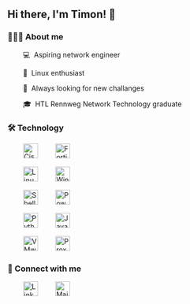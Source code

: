 ## Hi there, I'm Timon! 👋

### 👨🏻‍💻 About me

&nbsp;&nbsp;&nbsp;&nbsp;&nbsp;&nbsp;&nbsp;&nbsp;💻&nbsp;&nbsp;Aspiring network engineer

&nbsp;&nbsp;&nbsp;&nbsp;&nbsp;&nbsp;&nbsp;&nbsp;🐧&nbsp;&nbsp;Linux enthusiast

&nbsp;&nbsp;&nbsp;&nbsp;&nbsp;&nbsp;&nbsp;&nbsp;🌱&nbsp;&nbsp;Always looking for new challanges

&nbsp;&nbsp;&nbsp;&nbsp;&nbsp;&nbsp;&nbsp;&nbsp;🎓&nbsp;&nbsp;HTL Rennweg Network Technology graduate 



### 🛠 Technology

<p>
&nbsp;&nbsp;&nbsp;&nbsp;&nbsp;&nbsp;&nbsp;&nbsp;<img alt="Cisco" src="https://img.shields.io/badge/Cisco-121011?style=for-the-badge&logo=cisco&logoColor=1BA0D7" height="30" margin="4" />
&nbsp;&nbsp;&nbsp;&nbsp;&nbsp;&nbsp;&nbsp;&nbsp;<img alt="Fortinet" src="https://img.shields.io/badge/Fortinet-121011?style=for-the-badge&logo=fortinet&logoColor=EE3124" height="30" margin="4" />

&nbsp;&nbsp;&nbsp;&nbsp;&nbsp;&nbsp;&nbsp;&nbsp;<img alt="Linux" src="https://img.shields.io/badge/Linux-121011?style=for-the-badge&logo=linux&logoColor=FCC624" height="30" margin="4" />
&nbsp;&nbsp;&nbsp;&nbsp;&nbsp;&nbsp;&nbsp;&nbsp;<img alt="Windows" src="https://img.shields.io/badge/Windows-121011?style=for-the-badge&logo=windows&logoColor=0078D6" height="30" margin="4" />

&nbsp;&nbsp;&nbsp;&nbsp;&nbsp;&nbsp;&nbsp;&nbsp;<img alt="Shell" src="https://img.shields.io/badge/Shell-121011?style=for-the-badge&logo=gnu-bash&logoColor=4EAA25" height="30" margin="4" />
&nbsp;&nbsp;&nbsp;&nbsp;&nbsp;&nbsp;&nbsp;&nbsp;<img alt="PowerShell" src="https://img.shields.io/badge/PowerShell-121011?style=for-the-badge&logo=powershell&logoColor=5391FE" height="30"  margin="4"/>

&nbsp;&nbsp;&nbsp;&nbsp;&nbsp;&nbsp;&nbsp;&nbsp;<img alt="Python" src="https://img.shields.io/badge/Python-121011?style=for-the-badge&logo=python&logoColor=3776AB" height="30" margin="4" />
&nbsp;&nbsp;&nbsp;&nbsp;&nbsp;&nbsp;&nbsp;&nbsp;<img alt="Java" src="https://img.shields.io/badge/Java-121011?style=for-the-badge&logo=oracle&logoColor=F80000" height="30" margin="4" />

&nbsp;&nbsp;&nbsp;&nbsp;&nbsp;&nbsp;&nbsp;&nbsp;<img alt="VMware" src="https://img.shields.io/badge/VMware-121011?style=for-the-badge&logo=vmware&logoColor=607078" height="30" margin="4" />
&nbsp;&nbsp;&nbsp;&nbsp;&nbsp;&nbsp;&nbsp;&nbsp;<img alt="Proxmox" src="https://img.shields.io/badge/Proxmox-121011?style=for-the-badge&logo=proxmox&logoColor=E57000" height="30" margin="4" />
</p>



### 🤝 Connect with me
&nbsp;&nbsp;&nbsp;&nbsp;&nbsp;&nbsp;&nbsp;&nbsp;<a href="https://www.linkedin.com/in/timon-schwarz/"><img alt="LinkedIn" src="https://img.shields.io/badge/LinkedIn-121011?style=for-the-badge&logo=linkedin&logoColor=0A66C2" height="30" margin="4" /></a>
&nbsp;&nbsp;&nbsp;&nbsp;&nbsp;&nbsp;&nbsp;&nbsp;<a href="mailto:timon.general@gmail.com"><img alt="Mail" src="https://img.shields.io/badge/Mail-121011?style=for-the-badge&logo=gmail&logoColor=EA4335" height="30" margin="4" /></a>
